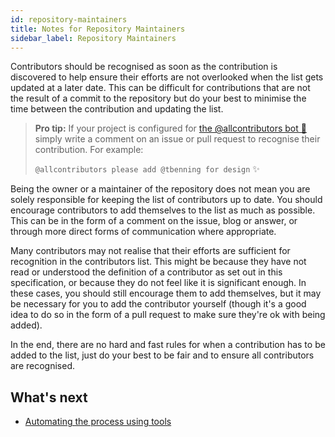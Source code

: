 ```yaml
---
id: repository-maintainers
title: Notes for Repository Maintainers
sidebar_label: Repository Maintainers
---
```


Contributors should be recognised as soon as the contribution is discovered to help ensure their efforts are not
overlooked when the list gets updated at a later date. This can be difficult for contributions that are not the result of a commit to the repository but do your best to minimise the time between the contribution and updating the list.

> **Pro tip:** If your project is configured for [the @allcontributors bot 🤖](bot/overview) simply write a comment on an issue or pull request to recognise their contribution. For example:
>
> `@allcontributors please add @tbenning for design` ✨

Being the owner or a maintainer of the repository does not mean you are solely responsible for keeping the list of
contributors up to date. You should encourage contributors to add themselves to the list as much as possible.
This can be in the form of a comment on the issue, blog or answer, or through more direct forms of communication where appropriate.

Many contributors may not realise that their efforts are sufficient for recognition in the contributors list.
This might be because they have not read or understood the definition of a contributor as set out in this specification,
or because they do not feel like it is significant enough. In these cases, you should still encourage them to add themselves,
but it may be necessary for you to add the contributor yourself (though it's a good idea to do so in the form of a pull
request to make sure they're ok with being added).

In the end, there are no hard and fast rules for when a contribution has to be added to the list,
just do your best to be fair and to ensure all contributors are recognised.

## What's next
- [Automating the process using tools](tooling)
